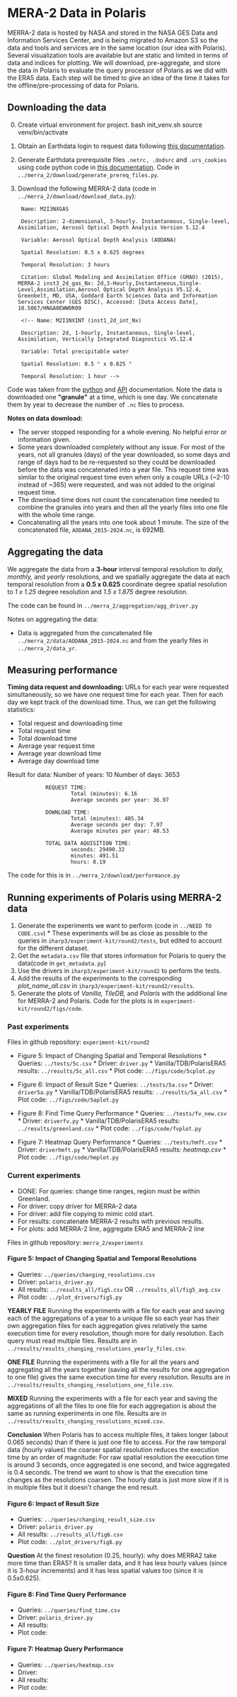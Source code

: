 # MERA-2 Data in Polaris

MERRA-2 data is hosted by NASA and stored in the NASA GES Data and Information Services Center, and is being migrated to Amazon S3 so the data and tools and services are in the same location (our idea with Polaris). Several visualization tools are available but are static and limited in terms of data and indices for plotting. We will download, pre-aggregate, and store the data in Polaris to evaluate the query processor of Polaris as we did with the ERA5 data. Each step will be timed to give an idea of the time it takes for the offline/pre-processing of data for Polaris.  

## Downloading the data
0. Create virtual environment for project.
        bash init_venv.sh
        source venv/bin/activate
1. Obtain an Earthdata login to request data following [this documentation](https://disc.gsfc.nasa.gov/information/documents?title=Data%20Access).
2. Generate Earthdata prerequisite files `.netrc, .dodsrc` and `.urs_cookies` using code python code in [this documentation](https://disc.gsfc.nasa.gov/information/howto?title=How%20to%20Generate%20Earthdata%20Prerequisite%20Files). Code in `../merra_2/download/generate_prereq_files.py`.
3. Download the following MERRA-2 data (code in `../merra_2/download/download_data.py`): 

        Name: M2I3NXGAS

        Description: 2-dimensional, 3-hourly. Instantaneous, Single-level, Assimilation, Aerosol Optical Depth Analysis Version 5.12.4

        Variable: Aerosol Optical Depth Analysis (AODANA)

        Spatial Resolution: 0.5 x 0.625 degrees

        Temporal Resolution: 3 hours

        Citation: Global Modeling and Assimilation Office (GMAO) (2015), MERRA-2 inst3_2d_gas_Nx: 2d,3-Hourly,Instantaneous,Single-Level,Assimilation,Aerosol Optical Depth Analysis V5.12.4, Greenbelt, MD, USA, Goddard Earth Sciences Data and Information Services Center (GES DISC), Accessed: [Data Access Date], 10.5067/HNGA0EWW0R09

        <!-- Name: M2I1NXINT (inst1_2d_int_Nx)

        Description: 2d, 1-hourly, Instantaneous, Single-level, Assimilation, Vertically Integrated Diagnostics V5.12.4 

        Variable: Total precipitable water

        Spatial Resolution: 0.5 ° x 0.625 °

        Temporal Resolution: 1 hour -->
Code was taken from the [python](https://disc.gsfc.nasa.g`ov/information/howto?keywords=python&title=How%20to%20Access%20GES%20DISC%20Data%20Using%20Python) and [API](https://disc.gsfc.nasa.gov/information/howto?keywords=level%203&title=How%20to%20Use%20the%20Web%20Services%20API%20for%20Subsetting%20MERRA-2%20Data) documentation. Note the data is downloaded one **"granule"** at a time, which is one day. We concatenate them by year to decrease the number of `.nc` files to process. 

**Notes on data download:**
* The server stopped responding for a whole evening. No helpful error or information given.
* Some years downloaded completely without any issue. For most of the years, not all granules (days) of the year downloaded, so some days and range of days had to be re-requested so they could be downloaded before the data was concatenated into a year file. This request time was similar to the original request time even when only a couple URLs (~2-10 instead of ~365) were requested, and was not added to the original request time.
* The download time does not count the concatenation time needed to combine the granules into years and then all the yearly files into one file with the whole time range. 
* Concatenating all the years into one took about 1 minute. The size of the concatenated file, `AODANA_2015-2024.nc`, is 692MB.

## Aggregating the data
We aggregate the data from a **3-hour** interval temporal resolution to *daily, monthly,* and *yearly* resolutions, and we spatially aggregate the data at each temporal resolution from a **0.5 x 0.625** coordinate degree spatial resolution to *1 x 1.25* degree resolution and *1.5 x 1.875* degree resolution.

The code can be found in `../merra_2/aggregation/agg_driver.py`

Notes on aggregating the data:
* Data is aggregated from the concatenated file `../merra_2/data/AODANA_2015-2024.nc` and from the yearly files in `../merra_2/data_yr`.

## Measuring performance
**Timing data request and downloading:** URLs for each year were requested simultaneously, so we have one request time for each year. Then for each day we kept track of the download time. Thus, we can get the following statistics:
* Total request and downloading time
* Total request time
* Total download time
* Average year request time 
* Average year download time
* Average day download time

Result for data:
        Number of years: 10
        Number of days: 3653

                REQUEST TIME:
                        Total (minutes): 6.16
                        Average seconds per year: 36.97

                DOWNLOAD TIME:
                        Total (minutes): 485.34
                        Average seconds per day: 7.97
                        Average minutes per year: 48.53

                TOTAL DATA AQUISITION TIME:
                        seconds: 29490.32
                        minutes: 491.51
                        hours: 8.19

The code for this is in `../merra_2/download/performance.py`

## Running experiments of Polaris using MERRA-2 data
1. Generate the experiments we want to perform (code in `../NEED TO CODE.csv`)
        * These experiments will be as close as possible to the queries in `iharp3/experiment-kit/round2/tests`, but edited to account for the different dataset.
2. Get the `metadata.csv` file that stores information for Polaris to query the data(code in `get_metadata.py`)
3. Use the drivers in `iharp3/experiment-kit/round2` to perform the tests.
4. Add the results of the experiments to the corresponding *plot_name_all.csv* in `iharp3/experiment-kit/round2/results`.
5. Generate the plots of *Vanilla, TileDB,* and *Polaris* with the additional line for MERRA-2 and Polaris. Code for the plots is in `experiment-kit/round2/figs/code`.

### Past experiments

Files in github repository: `experiment-kit/round2`

* Figure 5: Impact of Changing Spatial and Temporal Resolutions
        * Queries: `../tests/5c.csv`
        * Driver: `driver.py`
        * Vanilla/TDB/PolarisERA5 results: `../results/5c_all.csv`
        * Plot code: `../figs/code/5cplot.py`

* Figure 6: Impact of Result Size
        * Queries: `../tests/5a.csv`
        * Driver: `driver5a.py`
        * Vanilla/TDB/PolarisERA5 results: `../results/5a_all.csv`
        * Plot code: `../figs/code/5aplot.py`

* Figure 8: Find Time Query Performance
        * Queries: `../tests/fv_new.csv`
        * Driver: `driverfv.py`
        * Vanilla/TDB/PolarisERA5 results: `../results/greenland.csv`
        * Plot code: `../figs/code/fvplot.py`

* Figure 7: Heatmap Query Performance
        * Queries: `../tests/hmft.csv`
        * Driver: `driverhmft.py`
        * Vanilla/TDB/PolarisERA5 results: *heatmap.csv*
        * Plot code: `../figs/code/hmplot.py`

### Current experiments
- DONE: For queries: change time ranges, region must be within Greenland.
- For driver: copy driver for MERRA-2 data
- For driver: add file copying to mimic cold start.
- For results: concatenate MERRA-2 results with previous results.
- For plots: add MERRA-2 line, aggregate ERA5 and MERRA-2 line 

Files in github repository: `merra_2/experiments`

#### Figure 5: Impact of Changing Spatial and Temporal Resolutions
* Queries: `../queries/changing_resolutions.csv`
* Driver: `polaris_driver.py`
* All results: `../results_all/fig5.csv` OR `../results_all/fig5_avg.csv`
* Plot code: `../plot_drivers/fig5.py`

**YEARLY FILE** Running the experiments with a file for each year and saving each of the aggregations of a year to a unique file so each year has their own aggregation files for each aggregation gives relatively the same execution time for every resolution, though more for daily resolution. Each query must read multiple files. Results are in `../results/results_changing_resolutions_yearly_files.csv`.

**ONE FILE** Running the experiments with a file for all the years and aggregating all the years together (saving all the results for one aggregation to one file) gives the same execution time for every resolution. Results are in `../results/results_changing_resolutions_one_file.csv`.

**MIXED** Running the experiments with a file for each year and saving the aggregations of all the files to one file for each aggregation is about the same as running experiments in one file. Results are in `../results/results_changing_resolutions_mixed.csv`.

**Conclusion** When Polaris has to access multiple files, it takes longer (about 0.065 seconds) than if there is just one file to access. For the raw temporal data (hourly values) the coarser spatial resolution reduces the execution time by an order of magnitude: For raw spatial resolution the execution time is around 3 seconds, once aggregated is one second, and twice aggregated is 0.4 seconds. The trend we want to show is that the execution time changes as the resolutions coarsen. The hourly data is just more slow if it is in multiple files but it doesn't change the end result.


#### Figure 6: Impact of Result Size
* Queries: `../queries/changing_result_size.csv`
* Driver: `polaris_driver.py`
* All results: `../results_all/fig6.csv`
* Plot code: `../plot_drivers/fig6.py`

**Question** At the finest resolution (0.25, hourly): why does MERRA2 take more time than ERA5? It is smaller data, and it has less hourly values (since it is 3-hour increments) and it has less spatial values too (since it is 0.5x0.625). 

#### Figure 8: Find Time Query Performance
* Queries: `../queries/find_time.csv`
* Driver: `polaris_driver.py`
* All results:
* Plot code:

#### Figure 7: Heatmap Query Performance
* Queries: `../queries/heatmap.csv`
* Driver: 
* All results:
* Plot code:
